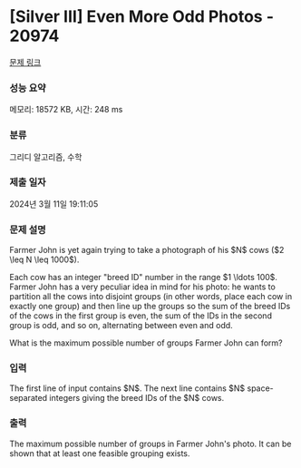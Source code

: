 # [Silver III] Even More Odd Photos - 20974 

[문제 링크](https://www.acmicpc.net/problem/20974) 

### 성능 요약

메모리: 18572 KB, 시간: 248 ms

### 분류

그리디 알고리즘, 수학

### 제출 일자

2024년 3월 11일 19:11:05

### 문제 설명

<p>Farmer John is yet again trying to take a photograph of his $N$ cows ($2 \leq N \leq 1000$).</p>

<p>Each cow has an integer "breed ID" number in the range $1 \ldots 100$. Farmer John has a very peculiar idea in mind for his photo: he wants to partition all the cows into disjoint groups (in other words, place each cow in exactly one group) and then line up the groups so the sum of the breed IDs of the cows in the first group is even, the sum of the IDs in the second group is odd, and so on, alternating between even and odd.</p>

<p>What is the maximum possible number of groups Farmer John can form?</p>

### 입력 

 <p>The first line of input contains $N$. The next line contains $N$ space-separated integers giving the breed IDs of the $N$ cows.</p>

### 출력 

 <p>The maximum possible number of groups in Farmer John's photo. It can be shown that at least one feasible grouping exists.</p>

